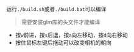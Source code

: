 运行``./build.sh``或者``./build.bat``可以编译
> 需要安装glm库的头文件才能编译

* 按``w``前进，按``s``后退，按``a``向左移动，按``d``向右移动
* 按住鼠标左键后拖动可以改变相机的朝向